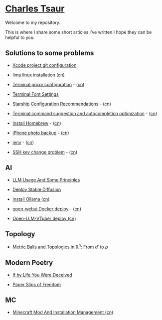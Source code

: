 <script>
MathJax = {
  tex: {
    inlineMath: [['$', '$'], ['\\(', '\\)']]
  }
};
</script>
<script id="MathJax-script" async
  src="https://cdn.jsdelivr.net/npm/mathjax@3/es5/tex-chtml.js">
</script>

# [Charles Tsaur](https://github.com/charlestsaur/charlestsaur.github.io)

Welcome to my repository.

This is where I share some short articles I’ve written.I hope they can be helpful to you.

## Solutions to some problems

* [Xcode project git configuration](/Solutions_to_frequently_asked_questions/Xcode_project_git_configuration.md)


* [lima linux installation (cn)](/Solutions_to_frequently_asked_questions/lima_linux_installation_cn.md)

* [Terminal proxy configuration](/Solutions_to_frequently_asked_questions/Terminal_proxy_configuration.md) - ([cn](/Solutions_to_frequently_asked_questions/Terminal_proxy_configuration_cn.md))

* [Terminal Font Settings](/Solutions_to_frequently_asked_questions/Terminal_font_settings.md)

* [Starship Configuration Recommendations](/Solutions_to_frequently_asked_questions/Starship_Configuration_Recommendations.md) - ([cn](/Solutions_to_frequently_asked_questions/Starship_Configuration_Recommendations_cn.md))

* [Terminal command suggestion and autocompletion optimization](/Solutions_to_frequently_asked_questions/Terminal_command_suggestion_and_autocompletion_optimization.md) - ([cn](/Solutions_to_frequently_asked_questions/Terminal_command_suggestion_and_autocompletion_optimization_cn.md))

* [Install Homebrew](/Solutions_to_frequently_asked_questions/Homebrew.md) - ([cn](Solutions_to_frequently_asked_questions/Homebrew_cn.md))

* [iPhone photo backup](/Solutions_to_frequently_asked_questions/iPhone_photo_backup.md) - ([cn](/Solutions_to_frequently_asked_questions/iPhone_photo_backup_cn.md))

* [jenv](/Solutions_to_frequently_asked_questions/jenv.md) - ([cn](/Solutions_to_frequently_asked_questions/jenv_cn.md))

* [SSH key change problem](/Solutions_to_frequently_asked_questions/SSH_key_change_problem.md) - ([cn](/Solutions_to_frequently_asked_questions/SSH_key_change_problem_cn.md))

## AI

* [LLM Usage And Some Principles](/AI/LLM_Usage_And_Some_Principles/Index.md)

* [Deploy Stable Diffusion](/AI/Stable_Diffusion.md)

* [Install Ollama (cn)](/AI/Ollama.md)

* [open-webui Docker deploy](/AI/open-webui_Docker_deploy.md) - ([cn](/AI/open-webui_Docker_deploy_cn.md))

* [Open-LLM-VTuber deploy (cn)](/AI/Open-LLM-VTuber_deploy_cn.md)

## Topology

* [Metric Balls and Topologies in $\mathbb{R}^n$: From $d'$ to $\rho$](/Topology/Metric_Balls_and_Topologies.md)

## Modern Poetry

* [If by Life You Were Deceived](/Modern_Poetry/if_by_life_you_were_deceived.md)

* [Paper Slips of Freedom](/Modern_Poetry/Paper_Slips_of_Freedom.md)

## MC

* [Minecraft Mod And Installation Management (cn)](/Solutions_to_frequently_asked_questions/Minecraft_Mod_And_Installation_Management_cn.md)